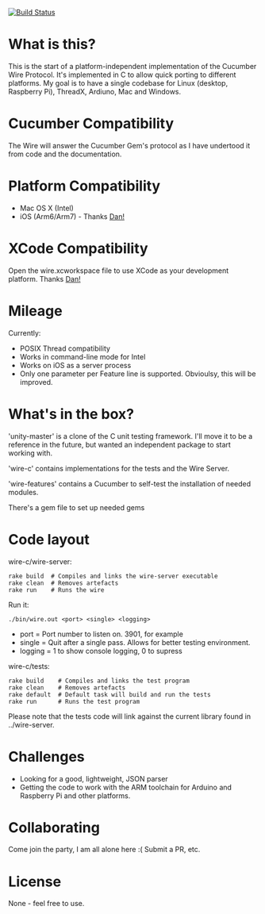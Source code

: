 [![Build Status](https://travis-ci.org/ihassin/cucumber-wire-c.svg?branch=master)](https://travis-ci.org/ihassin/cucumber-wire-c)

# What is this?

This is the start of a platform-independent implementation of the Cucumber Wire Protocol.
It's implemented in C to allow quick porting to different platforms. My goal is to have a single codebase for Linux (desktop, Raspberry Pi), ThreadX, Ardiuno, Mac and Windows.

# Cucumber Compatibility

The Wire will answer the Cucumber Gem's protocol as I have undertood it from code and the documentation.

# Platform Compatibility

* Mac OS X (Intel)
* iOS (Arm6/Arm7) - Thanks [Dan!](https://github.com/dingbat)

# XCode Compatibility

Open the wire.xcworkspace file to use XCode as your development platform. Thanks [Dan!](https://github.com/dingbat)

# Mileage

Currently:

* POSIX Thread compatibility
* Works in command-line mode for Intel
* Works on iOS as a server process
* Only one parameter per Feature line is supported. Obvioulsy, this will be improved.


# What's in the box?

'unity-master' is a clone of the C unit testing framework. I'll move it to be a reference in the future, but wanted an independent package to start working with.

'wire-c' contains implementations for the tests and the Wire Server.

'wire-features' contains a Cucumber to self-test the installation of needed modules.

There's a gem file to set up needed gems


# Code layout

wire-c/wire-server:

```
rake build  # Compiles and links the wire-server executable
rake clean  # Removes artefacts
rake run    # Runs the wire
```
Run it:

```
./bin/wire.out <port> <single> <logging>
```
* port = Port number to listen on. 3901, for example
* single = Quit after a single pass. Allows for better testing environment.
* logging = 1 to show console logging, 0 to supress

wire-c/tests:

```
rake build    # Compiles and links the test program
rake clean    # Removes artefacts
rake default  # Default task will build and run the tests
rake run      # Runs the test program
```

Please note that the tests code will link against the current library found in ../wire-server.

# Challenges

* Looking for a good, lightweight, JSON parser
* Getting the code to work with the ARM toolchain for Arduino and Raspberry Pi and other platforms.

# Collaborating

Come join the party, I am all alone here :(
Submit a PR, etc.

# License

None - feel free to use.

